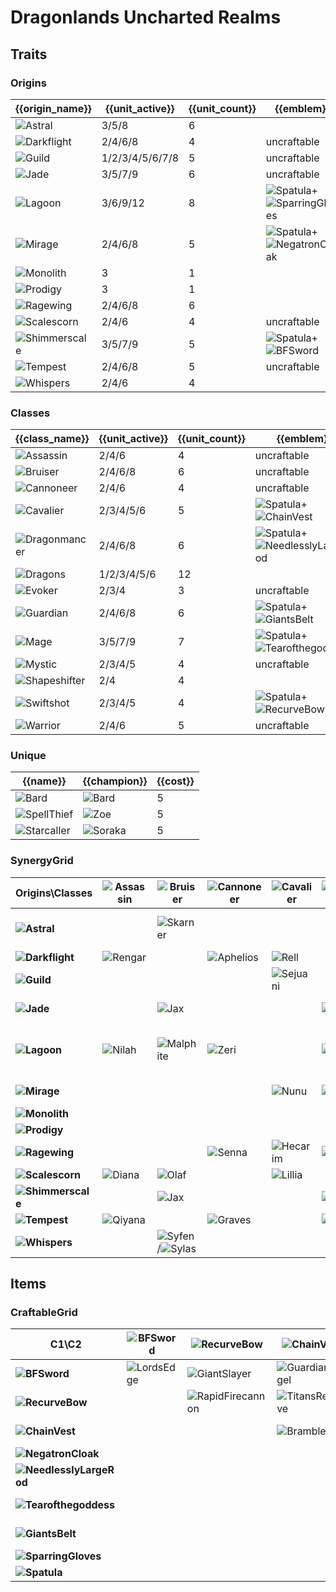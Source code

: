 # Dragonlands Uncharted Realms

## Traits
### Origins
| {{origin_name}}                                                  | {{unit_active}} | {{unit_count}} | {{emblem}}                                                                                                    | {{desc}} |
| -                                                                | -               | -              | -                                                                                                             | -        |
| ![Astral](../tfttraits/icon/set7.5/Astral.svg)                   | 3/5/8           | 6              |                                                                                                               |          |
| ![Darkflight](../tfttraits/icon/set7.5/DarkflightEmblem.png)     | 2/4/6/8         | 4              | uncraftable                                                                                                   |          |
| ![Guild](../tfttraits/icon/set7.5/GuildEmblem.png)               | 1/2/3/4/5/6/7/8 | 5              | uncraftable                                                                                                   |          |
| ![Jade](../tfttraits/icon/set7.5/JadeEmblem.png)                 | 3/5/7/9         | 6              | uncraftable                                                                                                   |          |
| ![Lagoon](../tfttraits/icon/set7.5/LagoonEmblem.png)             | 3/6/9/12        | 8              | ![Spatula](../tftitems/icon/set7.5/Spatula.png)+![SparringGloves](../tftitems/icon/set7.5/SparringGloves.png) |          |
| ![Mirage](../tfttraits/icon/set7.5/MirageEmblem.png)             | 2/4/6/8         | 5              | ![Spatula](../tftitems/icon/set7.5/Spatula.png)+![NegatronCloak](../tftitems/icon/set7.5/NegatronCloak.png)   |          |
| ![Monolith](../tfttraits/icon/set7.5/Monolith.svg)               | 3               | 1              |                                                                                                               |          |
| ![Prodigy](../tfttraits/icon/set7.5/Prodigy.svg)                 | 3               | 1              |                                                                                                               |          |
| ![Ragewing](../tfttraits/icon/set7.5/Ragewing.svg)               | 2/4/6/8         | 6              |                                                                                                               |          |
| ![Scalescorn](../tfttraits/icon/set7.5/ScalescornEmblem.png)     | 2/4/6           | 4              | uncraftable                                                                                                   |          |
| ![Shimmerscale](../tfttraits/icon/set7.5/ShimmerscaleEmblem.png) | 3/5/7/9         | 5              | ![Spatula](../tftitems/icon/set7.5/Spatula.png)+![BFSword](../tftitems/icon/set7.5/BFSword.png)               |          |
| ![Tempest](../tfttraits/icon/set7.5/TempestEmblem.png)           | 2/4/6/8         | 5              | uncraftable                                                                                                   |          |
| ![Whispers](../tfttraits/icon/set7.5/Whispers.svg)               | 2/4/6           | 4              |                                                                                                               |          |

### Classes
| {{class_name}}                                                   | {{unit_active}} | {{unit_count}} | {{emblem}}                                                                                                            | {{desc}} |
| -                                                                | -               | -              | -                                                                                                                     | -        |
| ![Assassin](../tfttraits/icon/set7.5/YoumuusGhostblade.png)      | 2/4/6           | 4              | uncraftable                                                                                                           |          |
| ![Bruiser](../tfttraits/icon/set7.5/BruiserEmblem.png)           | 2/4/6/8         | 6              | uncraftable                                                                                                           |          |
| ![Cannoneer](../tfttraits/icon/set7.5/CannoneerEmblem.png)       | 2/4/6           | 4              | uncraftable                                                                                                           |          |
| ![Cavalier](../tfttraits/icon/set7.5/CavalierEmblem.png)         | 2/3/4/5/6       | 5              | ![Spatula](../tftitems/icon/set7.5/Spatula.png)+![ChainVest](../tftitems/icon/set7.5/ChainVest.png)                   |          |
| ![Dragonmancer](../tfttraits/icon/set7.5/DragonmancerEmblem.png) | 2/4/6/8         | 6              | ![Spatula](../tftitems/icon/set7.5/Spatula.png)+![NeedlesslyLargeRod](../tftitems/icon/set7.5/NeedlesslyLargeRod.png) |          |
| ![Dragons](../tfttraits/icon/set7.5/Dragons.svg)                 | 1/2/3/4/5/6     | 12             |                                                                                                                       |          |
| ![Evoker](../tfttraits/icon/set7.5/EvokerEmblem.png)             | 2/3/4           | 3              | uncraftable                                                                                                           |          |
| ![Guardian](../tfttraits/icon/set7.5/GuardianEmblem.png)         | 2/4/6/8         | 6              | ![Spatula](../tftitems/icon/set7.5/Spatula.png)+![GiantsBelt](../tftitems/icon/set7.5/GiantsBelt.png)                 |          |
| ![Mage](../tfttraits/icon/set7.5/MageEmblem.png)                 | 3/5/7/9         | 7              | ![Spatula](../tftitems/icon/set7.5/Spatula.png)+![Tearofthegoddess](../tftitems/icon/set7.5/Tearofthegoddess.png)     |          |
| ![Mystic](../tfttraits/icon/set7.5/MysticEmblem.png)             | 2/3/4/5         | 4              | uncraftable                                                                                                           |          |
| ![Shapeshifter](../tfttraits/icon/set7.5/Shapeshifter.svg)       | 2/4             | 4              |                                                                                                                       |          |
| ![Swiftshot](../tfttraits/icon/set7.5/SwiftshotEmblem.png)       | 2/3/4/5         | 4              | ![Spatula](../tftitems/icon/set7.5/Spatula.png)+![RecurveBow](../tftitems/icon/set7.5/RecurveBow.png)                 |          |
| ![Warrior](../tfttraits/icon/set7.5/WarriorEmblem.png)           | 2/4/6           | 5              | uncraftable                                                                                                           |          |

### Unique
| {{name}}                                               | {{champion}}                                      | {{cost}} |
| -                                                      | -                                                 | -        |
| ![Bard](../tfttraits/icon/set7.5/Bard.svg)             | ![Bard](../tftchampions/icon/set7.5/Bard.png)     | 5        |
| ![SpellThief](../tfttraits/icon/set7.5/SpellThief.svg) | ![Zoe](../tftchampions/icon/set7.5/Zoe.png)       | 5        |
| ![Starcaller](../tfttraits/icon/set7.5/Starcaller.svg) | ![Soraka](../tftchampions/icon/set7.5/Soraka.png) | 5        |

### SynergyGrid
| ****Origins\Classes****                                              | **![Assassin](../tfttraits/icon/set7.5/YoumuusGhostblade.png)** | **![Bruiser](../tfttraits/icon/set7.5/BruiserEmblem.png)**                                      | **![Cannoneer](../tfttraits/icon/set7.5/CannoneerEmblem.png)** | **![Cavalier](../tfttraits/icon/set7.5/CavalierEmblem.png)** | **![Dragonmancer](../tfttraits/icon/set7.5/DragonmancerEmblem.png)** | **![Dragons](../tfttraits/icon/set7.5/Dragons.svg)**        | **![Evoker](../tfttraits/icon/set7.5/EvokerEmblem.png)**    | **![Guardian](../tfttraits/icon/set7.5/GuardianEmblem.png)**                                  | **![Mage](../tfttraits/icon/set7.5/MageEmblem.png)**                                              | **![Mystic](../tfttraits/icon/set7.5/MysticEmblem.png)** | **![Shapeshifter](../tfttraits/icon/set7.5/Shapeshifter.svg)** | **![Swiftshot](../tfttraits/icon/set7.5/SwiftshotEmblem.png)** | **![Warrior](../tfttraits/icon/set7.5/WarriorEmblem.png)**                                    |
| -                                                                    | -                                                               | -                                                                                               | -                                                              | -                                                            | -                                                                    | -                                                           | -                                                           | -                                                                                             | -                                                                                                 | -                                                        | -                                                              | -                                                              | -                                                                                             |
| **![Astral](../tfttraits/icon/set7.5/Astral.svg)**                   |                                                                 | ![Skarner](../tftchampions/icon/set7.5/Skarner.png)                                             |                                                                |                                                              |                                                                      | ![AurelionSol](../tftchampions/icon/set7.5/AurelionSol.png) | ![AurelionSol](../tftchampions/icon/set7.5/AurelionSol.png) |                                                                                               | ![Lux](../tftchampions/icon/set7.5/Lux.jpg)/![Vladimir](../tftchampions/icon/set7.5/Vladimir.png) |                                                          | ![Nidalee](../tftchampions/icon/set7.5/Nidalee.png)            | ![Varus](../tftchampions/icon/set7.5/Varus.png)                |                                                                                               |
| **![Darkflight](../tfttraits/icon/set7.5/DarkflightEmblem.png)**     | ![Rengar](../tftchampions/icon/set7.5/Rengar.jpg)               |                                                                                                 | ![Aphelios](../tftchampions/icon/set7.5/Aphelios.jpg)          | ![Rell](../tftchampions/icon/set7.5/Rell.jpg)                |                                                                      | ![Swain](../tftchampions/icon/set7.5/Swain.jpg)             |                                                             |                                                                                               |                                                                                                   |                                                          |                                                                |                                                                |                                                                                               |
| **![Guild](../tfttraits/icon/set7.5/GuildEmblem.png)**               |                                                                 |                                                                                                 |                                                                | ![Sejuani](../tftchampions/icon/set7.5/Sejuani.png)          |                                                                      | ![Zippy](../tftchampions/icon/set7.5/Zippy.png)             |                                                             |                                                                                               |                                                                                                   | ![Bard](../tftchampions/icon/set7.5/Bard.png)            | ![Jayce](../tftchampions/icon/set7.5/Jayce.jpg)                | ![Twitch](../tftchampions/icon/set7.5/Twitch.png)              |                                                                                               |
| **![Jade](../tfttraits/icon/set7.5/JadeEmblem.png)**                 |                                                                 | ![Jax](../tftchampions/icon/set7.5/Jax.jpg)                                                     |                                                                |                                                              | ![Karma](../tftchampions/icon/set7.5/Karma.png)                      | ![ShiOhYu](../tftchampions/icon/set7.5/ShiOhYu.png)         |                                                             |                                                                                               |                                                                                                   | ![ShiOhYu](../tftchampions/icon/set7.5/ShiOhYu.png)      | ![Gnar](../tftchampions/icon/set7.5/Gnar.png)                  |                                                                | ![MonkeyKing](../tftchampions/icon/set7.5/MonkeyKing.jpg)                                     |
| **![Lagoon](../tfttraits/icon/set7.5/LagoonEmblem.png)**             | ![Nilah](../tftchampions/icon/set7.5/Nilah.png)                 | ![Malphite](../tftchampions/icon/set7.5/Malphite.jpg)                                           | ![Zeri](../tftchampions/icon/set7.5/Zeri.jpg)                  |                                                              | ![Kaisa](../tftchampions/icon/set7.5/Kaisa.jpg)                      | ![Sohm](../tftchampions/icon/set7.5/Sohm.jpg)               | ![Seraphine](../tftchampions/icon/set7.5/Seraphine.jpg)     | ![Zac](../tftchampions/icon/set7.5/Zac.jpg)                                                   | ![Sohm](../tftchampions/icon/set7.5/Sohm.jpg)/![Taliyah](../tftchampions/icon/set7.5/Taliyah.jpg) | ![Seraphine](../tftchampions/icon/set7.5/Seraphine.jpg)  |                                                                |                                                                |                                                                                               |
| **![Mirage](../tfttraits/icon/set7.5/MirageEmblem.png)**             |                                                                 |                                                                                                 |                                                                | ![Nunu](../tftchampions/icon/set7.5/Nunu.png)                | ![Yasuo](../tftchampions/icon/set7.5/Yasuo.png)                      | ![Daeja](../tftchampions/icon/set7.5/Daeja.png)             |                                                             | ![Leona](../tftchampions/icon/set7.5/Leona.png)                                               |                                                                                                   |                                                          |                                                                |                                                                | ![Yasuo](../tftchampions/icon/set7.5/Yasuo.png)/![Yone](../tftchampions/icon/set7.5/Yone.png) |
| **![Monolith](../tfttraits/icon/set7.5/Monolith.svg)**               |                                                                 |                                                                                                 |                                                                |                                                              |                                                                      | ![Terra](../tftchampions/icon/set7.5/Terra.jpg)             |                                                             |                                                                                               |                                                                                                   |                                                          |                                                                |                                                                |                                                                                               |
| **![Prodigy](../tfttraits/icon/set7.5/Prodigy.svg)**                 |                                                                 |                                                                                                 |                                                                |                                                              |                                                                      | ![Nomsy](../tftchampions/icon/set7.5/Nomsy.jpg)             |                                                             |                                                                                               |                                                                                                   |                                                          |                                                                |                                                                |                                                                                               |
| **![Ragewing](../tfttraits/icon/set7.5/Ragewing.svg)**               |                                                                 |                                                                                                 | ![Senna](../tftchampions/icon/set7.5/Senna.png)                | ![Hecarim](../tftchampions/icon/set7.5/Hecarim.png)          | ![Sett](../tftchampions/icon/set7.5/Sett.png)                        | ![Shyvana](../tftchampions/icon/set7.5/Shyvana.png)         |                                                             | ![Rakan](../tftchampions/icon/set7.5/Rakan.jpg)                                               |                                                                                                   | ![Rakan](../tftchampions/icon/set7.5/Rakan.jpg)          | ![Shyvana](../tftchampions/icon/set7.5/Shyvana.png)            | ![Xayah](../tftchampions/icon/set7.5/Xayah.png)                |                                                                                               |
| **![Scalescorn](../tfttraits/icon/set7.5/ScalescornEmblem.png)**     | ![Diana](../tftchampions/icon/set7.5/Diana.png)                 | ![Olaf](../tftchampions/icon/set7.5/Olaf.png)                                                   |                                                                | ![Lillia](../tftchampions/icon/set7.5/Lillia.png)            |                                                                      |                                                             |                                                             | ![Braum](../tftchampions/icon/set7.5/Braum.png)                                               | ![Lillia](../tftchampions/icon/set7.5/Lillia.png)                                                 |                                                          |                                                                |                                                                | ![Olaf](../tftchampions/icon/set7.5/Olaf.png)                                                 |
| **![Shimmerscale](../tfttraits/icon/set7.5/ShimmerscaleEmblem.png)** |                                                                 | ![Jax](../tftchampions/icon/set7.5/Jax.jpg)                                                     |                                                                |                                                              | ![Volibear](../tftchampions/icon/set7.5/Volibear.png)                | ![Idas](../tftchampions/icon/set7.5/Idas.png)               |                                                             | ![Idas](../tftchampions/icon/set7.5/Idas.png)/![Nasus](../tftchampions/icon/set7.5/Nasus.jpg) | ![Zoe](../tftchampions/icon/set7.5/Zoe.png)                                                       |                                                          |                                                                |                                                                |                                                                                               |
| **![Tempest](../tfttraits/icon/set7.5/TempestEmblem.png)**           | ![Qiyana](../tftchampions/icon/set7.5/Qiyana.png)               |                                                                                                 | ![Graves](../tftchampions/icon/set7.5/Graves.jpg)              |                                                              | ![LeeSin](../tftchampions/icon/set7.5/LeeSin.png)                    | ![AoShin](../tftchampions/icon/set7.5/AoShin.png)           |                                                             |                                                                                               |                                                                                                   |                                                          |                                                                | ![Ezreal](../tftchampions/icon/set7.5/Ezreal.png)              |                                                                                               |
| **![Whispers](../tfttraits/icon/set7.5/Whispers.svg)**               |                                                                 | ![Syfen](../tftchampions/icon/set7.5/Syfen.png)/![Sylas](../tftchampions/icon/set7.5/Sylas.png) |                                                                |                                                              |                                                                      | ![Syfen](../tftchampions/icon/set7.5/Syfen.png)             | ![Zyra](../tftchampions/icon/set7.5/Zyra.jpg)               |                                                                                               | ![Sylas](../tftchampions/icon/set7.5/Sylas.png)                                                   |                                                          |                                                                |                                                                | ![Pantheon](../tftchampions/icon/set7.5/Pantheon.jpg)                                         |

## Items
### CraftableGrid
| ****C1\C2****                                                             | **![BFSword](../tftitems/icon/set7.5/BFSword.png)** | **![RecurveBow](../tftitems/icon/set7.5/RecurveBow.png)**       | **![ChainVest](../tftitems/icon/set7.5/ChainVest.png)**     | **![NegatronCloak](../tftitems/icon/set7.5/NegatronCloak.png)**   | **![NeedlesslyLargeRod](../tftitems/icon/set7.5/NeedlesslyLargeRod.png)**   | **![Tearofthegoddess](../tftitems/icon/set7.5/Tearofthegoddess.png)** | **![GiantsBelt](../tftitems/icon/set7.5/GiantsBelt.png)**     | **![SparringGloves](../tftitems/icon/set7.5/SparringGloves.png)** | **![Spatula](../tftitems/icon/set7.5/Spatula.png)**                   |
| -                                                                         | -                                                   | -                                                               | -                                                           | -                                                                 | -                                                                           | -                                                                     | -                                                             | -                                                                 | -                                                                     |
| **![BFSword](../tftitems/icon/set7.5/BFSword.png)**                       | ![LordsEdge](../tftitems/icon/set7.5/LordsEdge.png) | ![GiantSlayer](../tftitems/icon/set7.5/GiantSlayer.png)         | ![GuardianAngel](../tftitems/icon/set7.5/GuardianAngel.png) | ![Bloodthirster](../tftitems/icon/set7.5/Bloodthirster.png)       | ![HextechGunblade](../tftitems/icon/set7.5/HextechGunblade.png)             | ![SpearofShojin](../tftitems/icon/set7.5/SpearofShojin.png)           | ![ZekesHerald](../tftitems/icon/set7.5/ZekesHerald.png)       | ![InfinityEdge](../tftitems/icon/set7.5/InfinityEdge.png)         | ![ShimmerscaleEmblem](../tftitems/icon/set7.5/ShimmerscaleEmblem.png) |
| **![RecurveBow](../tftitems/icon/set7.5/RecurveBow.png)**                 |                                                     | ![RapidFirecannon](../tftitems/icon/set7.5/RapidFirecannon.png) | ![TitansResolve](../tftitems/icon/set7.5/TitansResolve.png) | ![RunaansHurricane](../tftitems/icon/set7.5/RunaansHurricane.png) | ![GuinsoosRageblade](../tftitems/icon/set7.5/GuinsoosRageblade.png)         | ![StatikkShiv](../tftitems/icon/set7.5/StatikkShiv.png)               | ![ZzRotPortal](../tftitems/icon/set7.5/ZzRotPortal.png)       | ![LastWhisper](../tftitems/icon/set7.5/LastWhisper.png)           | ![SwiftshotEmblem](../tftitems/icon/set7.5/SwiftshotEmblem.png)       |
| **![ChainVest](../tftitems/icon/set7.5/ChainVest.png)**                   |                                                     |                                                                 | ![BrambleVest](../tftitems/icon/set7.5/BrambleVest.png)     | ![IronWill](../tftitems/icon/set7.5/IronWill.png)                 | ![LocketoftheIronSolari](../tftitems/icon/set7.5/LocketoftheIronSolari.png) | ![Fimbulwinter](../tftitems/icon/set7.5/Fimbulwinter.png)             | ![SunfireCape](../tftitems/icon/set7.5/SunfireCape.png)       | ![Shroud](../tftitems/icon/set7.5/Shroud.png)                     | ![CavalierEmblem](../tftitems/icon/set7.5/CavalierEmblem.png)         |
| **![NegatronCloak](../tftitems/icon/set7.5/NegatronCloak.png)**           |                                                     |                                                                 |                                                             | ![DragonsClaw](../tftitems/icon/set7.5/DragonsClaw.png)           | ![IonicSpark](../tftitems/icon/set7.5/IonicSpark.png)                       | ![Chalice](../tftitems/icon/set7.5/Chalice.png)                       | ![Zephyr](../tftitems/icon/set7.5/Zephyr.png)                 | ![Quicksilver](../tftitems/icon/set7.5/Quicksilver.png)           | ![MirageEmblem](../tftitems/icon/set7.5/MirageEmblem.png)             |
| **![NeedlesslyLargeRod](../tftitems/icon/set7.5/NeedlesslyLargeRod.png)** |                                                     |                                                                 |                                                             |                                                                   | ![RabadonsDeathcap](../tftitems/icon/set7.5/RabadonsDeathcap.png)           | ![LudensEcho](../tftitems/icon/set7.5/LudensEcho.png)                 | ![Morellonomicon](../tftitems/icon/set7.5/Morellonomicon.png) | ![ArcaneGauntlet](../tftitems/icon/set7.5/ArcaneGauntlet.png)     | ![DragonmancerEmblem](../tftitems/icon/set7.5/DragonmancerEmblem.png) |
| **![Tearofthegoddess](../tftitems/icon/set7.5/Tearofthegoddess.png)**     |                                                     |                                                                 |                                                             |                                                                   |                                                                             | ![BlueSentinel](../tftitems/icon/set7.5/BlueSentinel.png)             | ![Redemption](../tftitems/icon/set7.5/Redemption.png)         | ![HandofJustice](../tftitems/icon/set7.5/HandofJustice.png)       | ![MageEmblem](../tftitems/icon/set7.5/MageEmblem.png)                 |
| **![GiantsBelt](../tftitems/icon/set7.5/GiantsBelt.png)**                 |                                                     |                                                                 |                                                             |                                                                   |                                                                             |                                                                       | ![WarmogsArmor](../tftitems/icon/set7.5/WarmogsArmor.png)     | ![Backhand](../tftitems/icon/set7.5/Backhand.jpg)                 | ![GuardianEmblem](../tftitems/icon/set7.5/GuardianEmblem.png)         |
| **![SparringGloves](../tftitems/icon/set7.5/SparringGloves.png)**         |                                                     |                                                                 |                                                             |                                                                   |                                                                             |                                                                       |                                                               | ![ThiefsGloves](../tftitems/icon/set7.5/ThiefsGloves.png)         | ![LagoonEmblem](../tftitems/icon/set7.5/LagoonEmblem.png)             |
| **![Spatula](../tftitems/icon/set7.5/Spatula.png)**                       |                                                     |                                                                 |                                                             |                                                                   |                                                                             |                                                                       |                                                               |                                                                   | ![ForceofNature](../tftitems/icon/set7.5/ForceofNature.png)           |